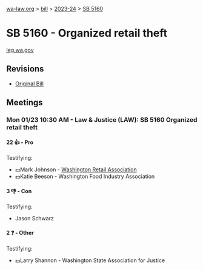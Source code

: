 [wa-law.org](/) > [bill](/bill/) > [2023-24](/bill/2023-24/) > [SB 5160](/bill/2023-24/sb/5160/)

# SB 5160 - Organized retail theft
[leg.wa.gov](https://app.leg.wa.gov/billsummary?BillNumber=5160&Year=2023&Initiative=false)

## Revisions
* [Original Bill](1/)

## Meetings
### Mon 01/23 10:30 AM - Law & Justice (LAW): SB 5160 Organized retail theft
#### 22 👍 - Pro
Testifying:
* 💵Mark Johnson - [Washington Retail Association](/org/washington_retail_association/)
* 💵Katie Beeson - Washington Food Industry Association

#### 3 👎 - Con
Testifying:
* Jason Schwarz

#### 2 ❓ - Other
Testifying:
* 💵Larry Shannon - Washington State Association for Justice
